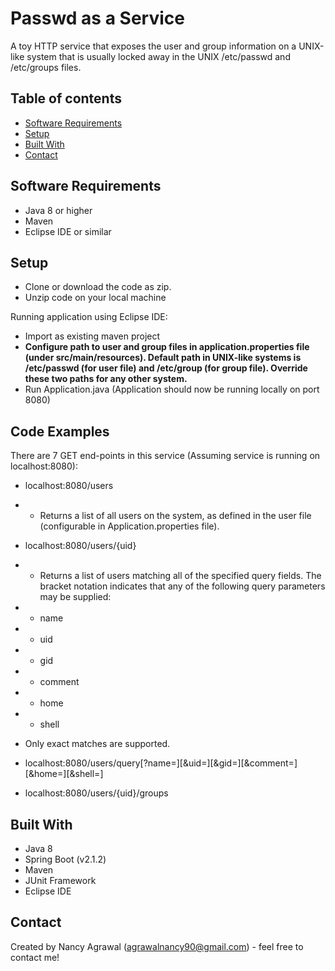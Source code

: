 # Passwd as a Service
A toy HTTP service that exposes the user and group information on a UNIX-like system that is usually locked away in the UNIX /etc/passwd and /etc/groups files.

## Table of contents
* [Software Requirements](#softwarerequirements)
* [Setup](#setup)
* [Built With](#builtwith)
* [Contact](#contact)

## Software Requirements
* Java 8 or higher
* Maven
* Eclipse IDE or similar

## Setup

* Clone or download the code as zip. 
* Unzip code on your local machine

Running application using Eclipse IDE:
* Import as existing maven project
* **Configure path to user and group files in application.properties file (under src/main/resources). Default path in UNIX-like systems is /etc/passwd (for user file) and /etc/group (for group file). Override these two paths for any other system.**
* Run Application.java (Application should now be running locally on port 8080) 

## Code Examples

There are 7 GET end-points in this service (Assuming service is running on localhost:8080):
* localhost:8080/users
* - Returns a list of all users on the system, as defined in the user file (configurable in Application.properties file).

* localhost:8080/users/{uid}
* - Returns a list of users matching all of the specified query fields. The bracket notation indicates that any of the following query parameters may be supplied:
*   - name
*   - uid
*   - gid
*   - comment
*   - home
*   - shell
* Only exact matches are supported.

* localhost:8080/users/query[?name=<nq>][&uid=<uq>][&gid=<gq>][&comment=<cq>][&home=<hq>][&shell=<sq>]
* localhost:8080/users/{uid}/groups

## Built With
* Java 8
* Spring Boot (v2.1.2)
* Maven
* JUnit Framework
* Eclipse IDE

## Contact
Created by Nancy Agrawal (agrawalnancy90@gmail.com) - feel free to contact me!
